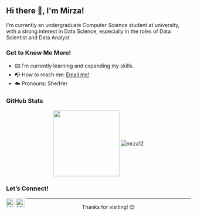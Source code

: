## <strong>Hi there 👋, I'm Mirza!</strong>

I'm currently an undergraduate Computer Science student at university, with a strong interest in Data Science, especially in the roles of Data Scientist and Data Analyst.

### <strong>Get to Know Me More!</strong>

- :keyboard: I’m currently learning and expanding my skills.
- :mailbox_with_no_mail: How to reach me: [Email me!](mailto:mirzaumayroh@gmail.com)
- :cloud: Pronouns: She/Her

### <strong>GitHub Stats</strong>
<p align="center">
    <img align="center" src="https://github-readme-stats.vercel.app/api/top-langs/?username=mrza12&layout=compact&hide=html&langs_count=8" height="180" />
    <img align="center" src="https://github-readme-stats.vercel.app/api?username=mrza12&show_icons=true&locale=en" alt="mrza12" />
</p>

### <strong>Let’s Connect!</strong>
<p>
    <a href="https://www.linkedin.com/in/mirzaalaydaumayroh/">
      <img align="left" alt="Mirza's LinkedIn" width="24px" src="https://simpleicons.now.sh/linkedin/0A66C2" />
    </a>
    <a href="https://www.instagram.com/yours/">
      <img align="left" alt="Mirza's Instagram" width="24px" src="https://simpleicons.now.sh/instagram/E4405F" />
    </a>
</p>

---

<div align="center">
    <p>Thanks for visiting! 😊</p>
</div>
